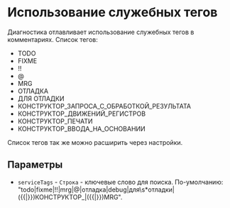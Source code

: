 # Использование служебных тегов

Диагностика отлавливает использование служебных тегов в комментариях. Список тегов:
* TODO
* FIXME
* !!
* @
* MRG
* ОТЛАДКА
* ДЛЯ ОТЛАДКИ
* КОНСТРУКТОР_ЗАПРОСА_С_ОБРАБОТКОЙ_РЕЗУЛЬТАТА
* КОНСТРУКТОР_ДВИЖЕНИЙ_РЕГИСТРОВ
* КОНСТРУКТОР_ПЕЧАТИ
* КОНСТРУКТОР_ВВОДА_НА_ОСНОВАНИИ

Список тегов так же можно расширить через настройки.

## Параметры

* `serviceTags` - `Строка` - ключевые слово для поиска. По-умолчанию: "todo|fixme|!!|mrg|@|отладка|debug|для\s*отладки|(\{\{|\}\})КОНСТРУКТОР_|(\{\{|\}\})MRG".